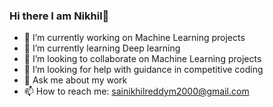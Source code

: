 ### Hi there I am Nikhil👋


- 🔭 I’m currently working on Machine Learning projects
- 🌱 I’m currently learning Deep learning
- 👯 I’m looking to collaborate on Machine Learning projects
- 🤔 I’m looking for help with guidance in competitive coding
- 💬 Ask me about my work
- 📫 How to reach me: sainikhilreddym2000@gmail.com

